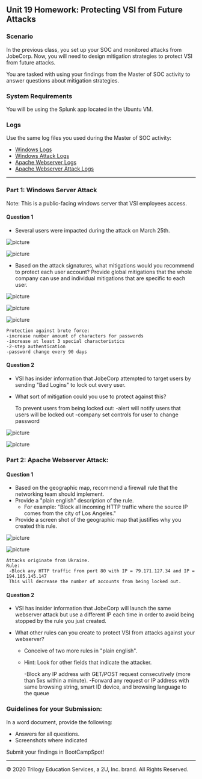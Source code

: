 ## Unit 19 Homework: Protecting VSI from Future Attacks

### Scenario

In the previous class,  you set up your SOC and monitored attacks from JobeCorp. Now, you will need to design mitigation strategies to protect VSI from future attacks. 

You are tasked with using your findings from the Master of SOC activity to answer questions about mitigation strategies.

### System Requirements 

You will be using the Splunk app located in the Ubuntu VM.

### Logs

Use the same log files you used during the Master of SOC activity:

- [Windows Logs](resources/windows_server_logs.csv)
- [Windows Attack Logs](resources/windows_server_attack_logs.csv)
- [Apache Webserver Logs](resources/apache_logs.txt	)
- [Apache Webserver Attack Logs](resources/apache_attack_logs.txt	)

---

### Part 1: Windows Server Attack

Note: This is a public-facing windows server that VSI employees access.
 
#### Question 1
- Several users were impacted during the attack on March 25th.


 ![picture](images/03.PNG) 

 ![picture](images/07.PNG) 


- Based on the attack signatures, what mitigations would you recommend to protect each user account? Provide global mitigations that the whole company can use and individual mitigations that are specific to each user.



 ![picture](images/04.PNG) 

 ![picture](images/05.PNG) 

 ![picture](images/06.PNG) 
  

    Protection against brute force:  
    -increase number amount of characters for passwords
    -increase at least 3 special characteristics
    -2-step authentication 
    -password change every 90 days



#### Question 2
- VSI has insider information that JobeCorp attempted to target users by sending "Bad Logins" to lock out every user.
- What sort of mitigation could you use to protect against this?

    To prevent users from being locked out:
    -alert will notify users that users will be locked out
    -company set controls for user to change password 

 ![picture](images/09.PNG) 

 ![picture](images/10.PNG) 
  




### Part 2: Apache Webserver Attack:

#### Question 1
- Based on the geographic map, recommend a firewall rule that the networking team should implement.
- Provide a "plain english" description of the rule.
  - For example: "Block all incoming HTTP traffic where the source IP comes from the city of Los Angeles."
- Provide a screen shot of the geographic map that justifies why you created this rule. 

![picture](images/11.PNG) 

![picture](images/12.PNG) 

    Attacks originate from Ukraine.
    Rule:
     -Block any HTTP traffic from port 80 with IP = 79.171.127.34 and IP = 194.105.145.147 
     This will decrease the number of accounts from being locked out.
    

  
#### Question 2

- VSI has insider information that JobeCorp will launch the same webserver attack but use a different IP each time in order to avoid being stopped by the rule you just created.

- What other rules can you create to protect VSI from attacks against your webserver?
  - Conceive of two more rules in "plain english". 
  - Hint: Look for other fields that indicate the attacker.
  

      -Block any IP address with GET/POST request consecutively (more than 5xs within a minute). 
      -Forward any request or IP address with same browsing string, smart ID device, and browsing language to the queue


### Guidelines for your Submission:
  
In a word document, provide the following:
- Answers for all questions.
- Screenshots where indicated

Submit your findings in BootCampSpot!

---

© 2020 Trilogy Education Services, a 2U, Inc. brand. All Rights Reserved.
